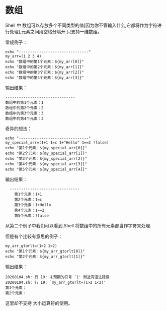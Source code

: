# 数组
Shell 中 数组可以存放多个不同类型的值[因为你不管输入什么,它都将作为字符进行处理],元素之间用空格分隔开.只支持一维数组。

常规例子：

    echo "-------------------------------"
    my_arr=(1 2 3 4)
    echo "数组中的第1个元素：${my_arr[0]}"
    echo "数组中的第2个元素：${my_arr[1]}"
    echo "数组中的第3个元素：${my_arr[2]}"
    echo "数组中的第4个元素：${my_arr[3]}"
输出结果：

    -------------------------------
    数组中的第1个元素：1
    数组中的第2个元素：2
    数组中的第3个元素：3
    数组中的第4个元素：3  

奇异的想法：
 
    echo "-------------------------------"    
    my_special_arr=(1+1 1=c 1+"Hello" 1==2 !false)
    echo "第1个元素：${my_special_arr[0]}"
    echo "第2个元素：${my_special_arr[1]}"
    echo "第3个元素：${my_special_arr[2]}"
    echo "第4个元素：${my_special_arr[3]}"
    echo "第5个元素：${my_special_arr[4]}"
输出结果：

      -------------------------------
        第1个元素：1+1
        第2个元素：1=c
        第3个元素：1+Hello
        第4个元素：1==2
        第5个元素：!false
从第二个例子中我们可以看到,Shell 将数组中的所有元素都当作字符来处理.

但是有个比较有意思的例子：

    my_arr_gtorlt=(1>2 1<2)
    echo "第1个元素：${my_arr_gtorlt[0]}"
    echo "第2个元素：${my_arr_gtorlt[1]}"

    
输出结果：

    20200104.sh: 行 19: 未预期的符号 `1' 附近有语法错误
    20200104.sh: 行 19: `my_arr_gtorlt=(1>2 1<2)'
    第1个元素：
    第2个元素：
这里却不支持 大小运算符的使用。